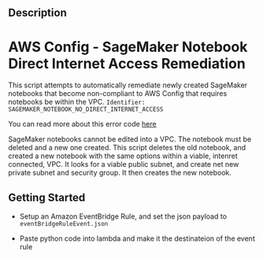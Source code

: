## Description

# AWS Config - SageMaker Notebook Direct Internet Access Remediation

This script attempts to automatically remediate newly created SageMaker notebooks that become
non-compliant to AWS Config that requires notebooks be within the VPC. `Identifier: SAGEMAKER_NOTEBOOK_NO_DIRECT_INTERNET_ACCESS`

You can read more about this error code [here](https://docs.aws.amazon.com/config/latest/developerguide/sagemaker-notebook-no-direct-internet-access.html)

SageMaker notebooks cannot be edited into a VPC. The notebook must be deleted and a new one created. This script deletes the old notebook, and created a new notebook with the same options within a viable, intenret connected, VPC. It looks for a viable public subnet, and create net new private subnet and security group. It then creates the new notebook.

## Getting Started

- Setup an Amazon EventBridge Rule, and set the json payload to `eventBridgeRuleEvent.json `

- Paste python code into lambda and make it the destinateion of the event rule

